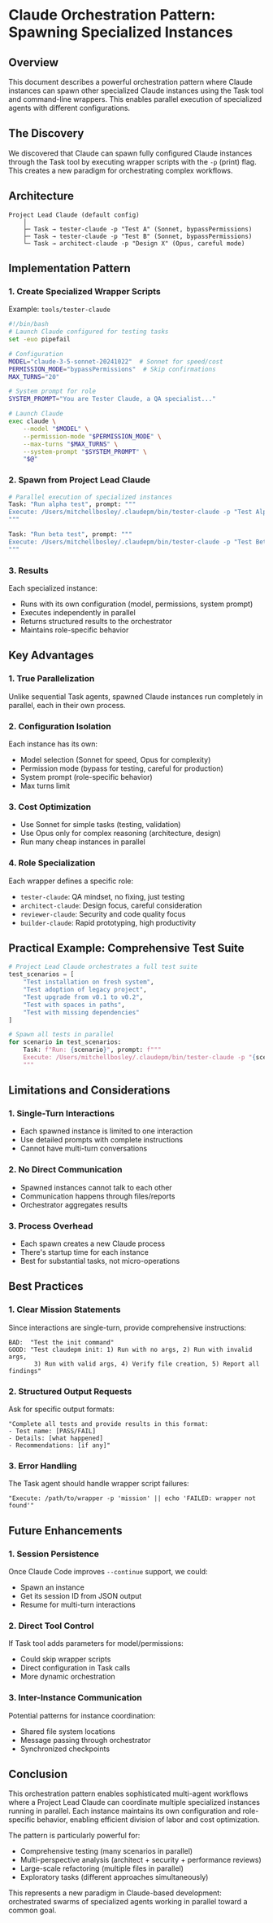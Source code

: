 # Claude Orchestration Pattern: Spawning Specialized Instances

## Overview

This document describes a powerful orchestration pattern where Claude instances can spawn other specialized Claude instances using the Task tool and command-line wrappers. This enables parallel execution of specialized agents with different configurations.

## The Discovery

We discovered that Claude can spawn fully configured Claude instances through the Task tool by executing wrapper scripts with the `-p` (print) flag. This creates a new paradigm for orchestrating complex workflows.

## Architecture

```
Project Lead Claude (default config)
    │
    ├─ Task → tester-claude -p "Test A" (Sonnet, bypassPermissions)
    ├─ Task → tester-claude -p "Test B" (Sonnet, bypassPermissions)
    └─ Task → architect-claude -p "Design X" (Opus, careful mode)
```

## Implementation Pattern

### 1. Create Specialized Wrapper Scripts

Example: `tools/tester-claude`
```bash
#!/bin/bash
# Launch Claude configured for testing tasks
set -euo pipefail

# Configuration
MODEL="claude-3-5-sonnet-20241022"  # Sonnet for speed/cost
PERMISSION_MODE="bypassPermissions"  # Skip confirmations
MAX_TURNS="20"

# System prompt for role
SYSTEM_PROMPT="You are Tester Claude, a QA specialist..."

# Launch Claude
exec claude \
    --model "$MODEL" \
    --permission-mode "$PERMISSION_MODE" \
    --max-turns "$MAX_TURNS" \
    --system-prompt "$SYSTEM_PROMPT" \
    "$@"
```

### 2. Spawn from Project Lead Claude

```python
# Parallel execution of specialized instances
Task: "Run alpha test", prompt: """
Execute: /Users/mitchellbosley/.claudepm/bin/tester-claude -p "Test Alpha: Create /tmp/test-alpha, write file, verify"
"""

Task: "Run beta test", prompt: """
Execute: /Users/mitchellbosley/.claudepm/bin/tester-claude -p "Test Beta: Create /tmp/test-beta, count words"
"""
```

### 3. Results

Each specialized instance:
- Runs with its own configuration (model, permissions, system prompt)
- Executes independently in parallel
- Returns structured results to the orchestrator
- Maintains role-specific behavior

## Key Advantages

### 1. **True Parallelization**
Unlike sequential Task agents, spawned Claude instances run completely in parallel, each in their own process.

### 2. **Configuration Isolation**
Each instance has its own:
- Model selection (Sonnet for speed, Opus for complexity)
- Permission mode (bypass for testing, careful for production)
- System prompt (role-specific behavior)
- Max turns limit

### 3. **Cost Optimization**
- Use Sonnet for simple tasks (testing, validation)
- Use Opus only for complex reasoning (architecture, design)
- Run many cheap instances in parallel

### 4. **Role Specialization**
Each wrapper defines a specific role:
- `tester-claude`: QA mindset, no fixing, just testing
- `architect-claude`: Design focus, careful consideration
- `reviewer-claude`: Security and code quality focus
- `builder-claude`: Rapid prototyping, high productivity

## Practical Example: Comprehensive Test Suite

```python
# Project Lead Claude orchestrates a full test suite
test_scenarios = [
    "Test installation on fresh system",
    "Test adoption of legacy project", 
    "Test upgrade from v0.1 to v0.2",
    "Test with spaces in paths",
    "Test with missing dependencies"
]

# Spawn all tests in parallel
for scenario in test_scenarios:
    Task: f"Run: {scenario}", prompt: f"""
    Execute: /Users/mitchellbosley/.claudepm/bin/tester-claude -p "{scenario}"
    """
```

## Limitations and Considerations

### 1. **Single-Turn Interactions**
- Each spawned instance is limited to one interaction
- Use detailed prompts with complete instructions
- Cannot have multi-turn conversations

### 2. **No Direct Communication**
- Spawned instances cannot talk to each other
- Communication happens through files/reports
- Orchestrator aggregates results

### 3. **Process Overhead**
- Each spawn creates a new Claude process
- There's startup time for each instance
- Best for substantial tasks, not micro-operations

## Best Practices

### 1. **Clear Mission Statements**
Since interactions are single-turn, provide comprehensive instructions:
```
BAD:  "Test the init command"
GOOD: "Test claudepm init: 1) Run with no args, 2) Run with invalid args, 
       3) Run with valid args, 4) Verify file creation, 5) Report all findings"
```

### 2. **Structured Output Requests**
Ask for specific output formats:
```
"Complete all tests and provide results in this format:
- Test name: [PASS/FAIL]
- Details: [what happened]
- Recommendations: [if any]"
```

### 3. **Error Handling**
The Task agent should handle wrapper script failures:
```
"Execute: /path/to/wrapper -p 'mission' || echo 'FAILED: wrapper not found'"
```

## Future Enhancements

### 1. **Session Persistence**
Once Claude Code improves `--continue` support, we could:
- Spawn an instance
- Get its session ID from JSON output
- Resume for multi-turn interactions

### 2. **Direct Tool Control**
If Task tool adds parameters for model/permissions:
- Could skip wrapper scripts
- Direct configuration in Task calls
- More dynamic orchestration

### 3. **Inter-Instance Communication**
Potential patterns for instance coordination:
- Shared file system locations
- Message passing through orchestrator
- Synchronized checkpoints

## Conclusion

This orchestration pattern enables sophisticated multi-agent workflows where a Project Lead Claude can coordinate multiple specialized instances running in parallel. Each instance maintains its own configuration and role-specific behavior, enabling efficient division of labor and cost optimization.

The pattern is particularly powerful for:
- Comprehensive testing (many scenarios in parallel)
- Multi-perspective analysis (architect + security + performance reviews)
- Large-scale refactoring (multiple files in parallel)
- Exploratory tasks (different approaches simultaneously)

This represents a new paradigm in Claude-based development: orchestrated swarms of specialized agents working in parallel toward a common goal.